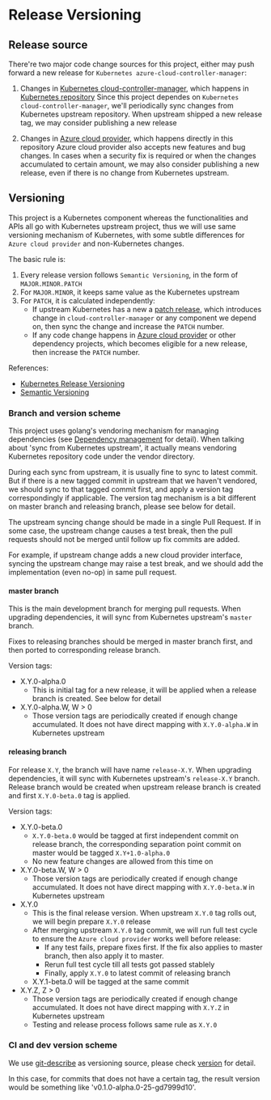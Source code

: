 # Release Versioning

## Release source
There're two major code change sources for this project, either may push forward a new release for `Kubernetes azure-cloud-controller-manager`:
1. Changes in [Kubernetes cloud-controller-manager](https://kubernetes.io/docs/concepts/overview/components/#cloud-controller-manager), which happens in [Kubernetes repository](https://github.com/kubernetes/kubernetes)
   Since this project dependes on `Kubernetes cloud-controller-manager`, we'll periodically sync changes from Kubernetes upstream repository. When upstream shipped a new release tag, we may consider publishing a new release

2. Changes in [Azure cloud provider](../cloud-controller-manager/azureprovider), which happens directly in this repository
   Azure cloud provider also accepts new features and bug changes. In cases when a security fix is required or when the changes accumulated to certain amount, we may also consider publishing a new release, even if there is no change from Kubernetes upstream.

## Versioning
This project is a Kubernetes component whereas the functionalities and APIs all go with Kubernetes upstream project, thus we will use same versioning mechanism of Kubernetes, with some subtle differences for `Azure cloud provider` and non-Kubernetes changes.

The basic rule is:
1. Every release version follows `Semantic Versioning`, in the form of `MAJOR.MINOR.PATCH`
2. For `MAJOR.MINOR`, it keeps same value as the Kubernetes upstream
3. For `PATCH`, it is calculated independently:
    - If upstream Kubernetes has a new a [patch release](https://github.com/kubernetes/community/blob/master/contributors/design-proposals/release/versioning.md#patch-releases), which introduces change in `cloud-controller-manager` or any component we depend on, then sync the change and increase the `PATCH` number.
    - If any code change happens in [Azure cloud provider](../cloud-controller-manager/azureprovider) or other dependency projects, which becomes eligible for a new release, then increase the `PATCH` number.

References:
- [Kubernetes Release Versioning](https://github.com/kubernetes/community/blob/master/contributors/design-proposals/release/versioning.md)
- [Semantic Versioning](http://semver.org/)

### Branch and version scheme
This project uses golang's vendoring mechanism for managing dependencies (see [Dependency management](docs/dependency-management.md) for detail). When talking about 'sync from Kubernetes upstream', it actually means vendoring Kubernetes repository code under the vendor directory.

During each sync from upstream, it is usually fine to sync to latest commit. But if there is a new tagged commit in upstream that we haven't vendored, we should sync to that tagged commit first, and apply a version tag correspondingly if applicable. The version tag mechanism is a bit different on master branch and releasing branch, please see below for detail.

The upstream syncing change should be made in a single Pull Request. If in some case, the upstream change causes a test break, then the pull requests should not be merged until follow up fix commits are added.

For example, if upstream change adds a new cloud provider interface, syncing the upstream change may raise a test break, and we should add the implementation (even no-op) in same pull request.

#### master branch
This is the main development branch for merging pull requests. When upgrading dependencies, it will sync from Kubernetes upstream's `master` branch.

Fixes to releasing branches should be merged in master branch first, and then ported to corresponding release branch.

Version tags:
- X.Y.0-alpha.0
  - This is initial tag for a new release, it will be applied when a release branch is created. See below for detail
- X.Y.0-alpha.W, W > 0
  - Those version tags are periodically created if enough change accumulated. It does not have direct mapping with `X.Y.0-alpha.W` in Kubernetes upstream

#### releasing branch
For release `X.Y`, the branch will have name `release-X.Y`. When upgrading dependencies, it will sync with Kubernetes upstream's `release-X.Y` branch.
Release branch would be created when upstream release branch is created and first `X.Y.0-beta.0` tag is applied.

Version tags:
- X.Y.0-beta.0
  - `X.Y.0-beta.0` would be tagged at first independent commit on release branch, the corresponding separation point commit on master would be tagged `X.Y+1.0-alpha.0`
  - No new feature changes are allowed from this time on
- X.Y.0-beta.W, W > 0
  - Those version tags are periodically created if enough change accumulated. It does not have direct mapping with `X.Y.0-beta.W` in Kubernetes upstream
- X.Y.0
  - This is the final release version. When upstream `X.Y.0` tag rolls out, we will begin prepare `X.Y.0` release
  - After merging upstream `X.Y.0` tag commit, we will run full test cycle to ensure the `Azure cloud provider` works well before release:
    - If any test fails, prepare fixes first. If the fix also applies to master branch, then also apply it to master.
    - Rerun full test cycle till all tests got passed stablely
    - Finally, apply `X.Y.0` to latest commit of releasing branch
  - X.Y.1-beta.0 will be tagged at the same commit
- X.Y.Z, Z > 0
  - Those version tags are periodically created if enough change accumulated. It does not have direct mapping with `X.Y.Z` in Kubernetes upstream
  - Testing and release process follows same rule as `X.Y.0`

### CI and dev version scheme
We use [git-describe](https://git-scm.com/docs/git-describe) as versioning source, please check [version](../cloud-controller-manager/version) for detail.

In this case, for commits that does not have a certain tag, the result version would be something like 'v0.1.0-alpha.0-25-gd7999d10'.
